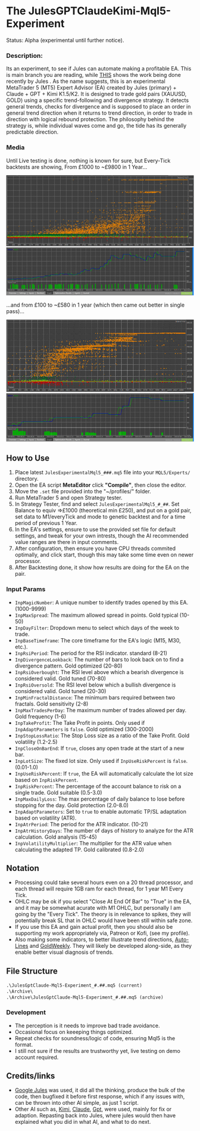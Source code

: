 # The JulesGPTClaudeKimi-Mql5-Experiment
Status: Alpha (experimental until further notice).

### Description:
Its an experiment, to see if Jules can automate making a profitable EA. This is main branch you are reading, while [THIS](https://github.com/wiseman-timelord/JulesGPTClaude-Mql5-Experiment/branches) shows the work being done recently by Jules . As the name suggests, this is an experimental MetaTrader 5 (MT5) Expert Advisor (EA) created by Jules (primary) + Claude + GPT + Kimi K1.5/K2. It is designed to trade gold pairs (XAUUSD, GOLD) using a specific trend-following and divergence strategy. It detects general trends, checks for divergence and is supposed to place an order in general trend direction when it returns to trend direction, in order to trade in direction with logical rebound protection. The philosophy behind the strategy is, while individual waves come and go, the tide has its generally predictable direction.

### Media
Until Live testing is done, nothing is known for sure, but Every-Tick backtests are showing, From £1000 to ~£9800 in 1 Year...

![Image Of Backtest 1000-10000](./Media/ResultsFrom1000.jpg)
![Image Of Backtest 1000-10000](./Media/BestFrom1000.jpg)

...and from £100 to ~£580 in 1 year (which then came out better in single pass)...

![Image Of Backtest 1000-10000](./Media/ResultsFrom100.jpg)
![Image Of Backtest 1000-10000](./Media/BestFrom100.jpg)

## How to Use
1. Place latest `JulesExperimentalMql5_###.mq5` file into your `MQL5/Experts/` directory.
2. Open the EA script **MetaEditor**  click **"Compile"**, then close the editor.
3. Move the `.set` file provided into the "~/profiles/" folder.
4. Run MetaTrader 5 and open Strategy tester.
3. In Strategy Tester, find and select `JulesExperimentalMql5_#_##`. Set Balance to equiv =>£1000 (theoretical min £250), and put on a gold pair, set data to M1/everyTick and mode to genetic backtest and for a time period of previous 1 Year. 
4. In the EA's settings, ensure to use the provided set file for default settings, and tweak for your own intrests, though the AI recommended value ranges are there in input comments.
5. After configuration, then ensure you have CPU threads commited optimally, and click start, though this may take some time even on newer processor.
6. After Backtesting done, it show how results are doing for the EA on the pair.

### Input Params
*   `InpMagicNumber`: A unique number to identify trades opened by this EA. (1000-9999)
*   `InpMaxSpread`: The maximum allowed spread in points. Gold typical (10-50)
*   `InpDayFilter`: Dropdown menu to select which days of the week to trade.
*   `InpBaseTimeframe`: The core timeframe for the EA's logic (M15, M30, etc.).
*   `InpRsiPeriod`: The period for the RSI indicator. standard (8-21)
*   `InpDivergenceLookback`: The number of bars to look back on to find a divergence pattern. Gold optimized (20-80)
*   `InpRsiOverbought`: The RSI level above which a bearish divergence is considered valid. Gold tuned (70-80)
*   `InpRsiOversold`: The RSI level below which a bullish divergence is considered valid. Gold tuned (20-30)
*   `InpMinFractalDistance`: The minimum bars required between two fractals. Gold sensitivity (2-8)
*   `InpMaxTradesPerDay`: The maximum number of trades allowed per day. Gold frequency (1-6)
*   `InpTakeProfit`: The Take Profit in points. Only used if `InpAdaptParameters` is `false`. Gold optimized (300-2000)
*   `InpStopLossRatio`: The Stop Loss size as a ratio of the Take Profit. Gold volatility (1.2-2.5)
*   `InpCloseOnBarEnd`: If `true`, closes any open trade at the start of a new bar.
*   `InpLotSize`: The fixed lot size. Only used if `InpUseRiskPercent` is `false`. (0.01-1.0)
*   `InpUseRiskPercent`: If `true`, the EA will automatically calculate the lot size based on `InpRiskPercent`.
*   `InpRiskPercent`: The percentage of the account balance to risk on a single trade. Gold suitable (0.5-3.0)
*   `InpMaxDailyLoss`: The max percentage of daily balance to lose before stopping for the day. Gold protection (2.0-8.0)
*   `InpAdaptParameters`: Set to `true` to enable automatic TP/SL adaptation based on volatility (ATR).
*   `InpAtrPeriod`: The period for the ATR indicator. (10-21)
*   `InpAtrHistoryDays`: The number of days of history to analyze for the ATR calculation. Gold analysis (15-45)
*   `InpVolatilityMultiplier`: The multiplier for the ATR value when calculating the adapted TP. Gold calibrated (0.8-2.0)

## Notation
- Processing could take several hours even on a 20 thread processor, and each thread will require 1GB ram for each thread, for 1 year M1 Every Tick.
- OHLC may be ok if you select "Close At End Of Bar" to "True" in the EA, and it may be somewhat acurate with M1 OHLC, but personally I am going by the "Every Tick". The theory is in relevance to spikes, they will potentially break SL that in OHLC would have been still within safe zone.
- If you use this EA and gain actual profit, then you should also be supporting my work appropriately via, Patreon or Kofi, (see my profile).
- Also making some indicators, to better illustrate trend directions, [Auto-Lines](https://github.com/wiseman-timelord/Auto-LinesStatsEtc-ML) and [GoldWeekly](https://github.com/wiseman-timelord/GoldWeekly-Mt5). They will likely be developed along-side, as they enable better visual diagnosis of trends.  

## File Structure
```
.\JulesGptClaude-Mql5-Experiment_#.##.mq5 (current)
.\Archive\
.\Archive\JulesGptClaude-Mql5-Experiment_#.##.mq5 (archive)
```

### Development
- The perception is it needs to improve bad trade avoidance.
- Occasional focus on keeeping things optimized.
- Repeat checks for soundness/logic of code, ensuring Mql5 is the format.
- I still not sure if the results are trustworthy yet, live testing on demo account required.

## Credits/links
- [Google Jules](https://jules.google.com) was used, it did all the thinking, produce the bulk of the code, then bugfixed it before first response, which if any issues with, can be thrown into other AI simple, as just 1 script.
- Other AI such as, [Kimi](https://www.kimi.com/chat), [Claude](https://claude.ai/chat), [Gpt](https://chatgpt.com/), were used, mainly for fix or adaption. Repasting back into Jules, where jules would then have explained what you did in what AI, and what to do next.
